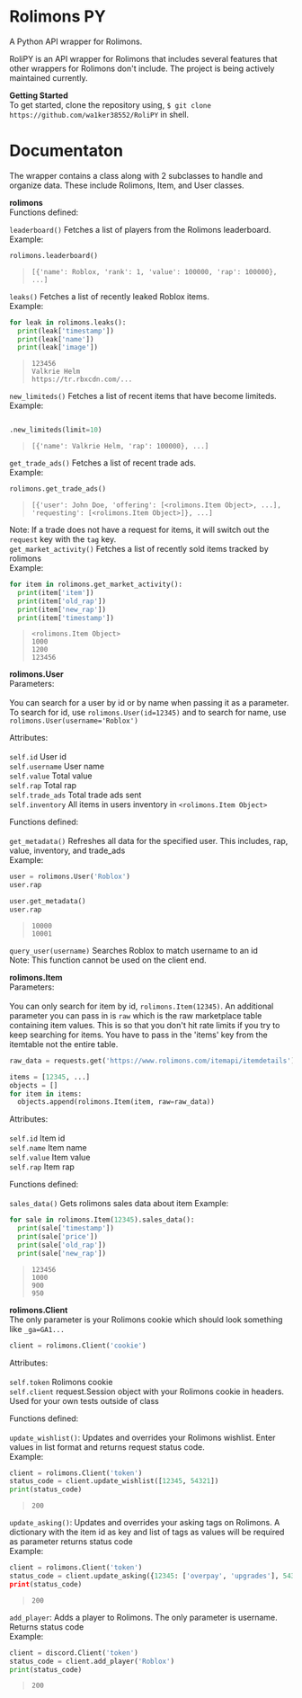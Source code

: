 # Rolimons PY
A Python API wrapper for Rolimons.

RoliPY is an API wrapper for Rolimons that includes several features that other wrappers for Rolimons don't include. The project is being actively maintained currently.

**Getting Started** <br/>
To get started, clone the repository using, `$ git clone https://github.com/wa1ker38552/RoliPY` in shell.

# Documentaton
The wrapper contains a class along with 2 subclasses to handle and organize data. These include Rolimons, Item, and User classes.

**rolimons** <br/>
Functions defined:

`leaderboard()` Fetches a list of players from the Rolimons leaderboard. <br/>
Example:
```py
rolimons.leaderboard()
```
> `[{'name': Roblox, 'rank': 1, 'value': 100000, 'rap': 100000}, ...]`

`leaks()` Fetches a list of recently leaked Roblox items. <br/>
Example:
```py
for leak in rolimons.leaks():
  print(leak['timestamp'])
  print(leak['name'])
  print(leak['image'])
```
> ```
> 123456
> Valkrie Helm
> https://tr.rbxcdn.com/...
`new_limiteds()` Fetches a list of recent items that have become limiteds. <br/>
Example:
```py

.new_limiteds(limit=10)
```
> `[{'name': Valkrie Helm, 'rap': 100000}, ...]` <br/>

`get_trade_ads()` Fetches a list of recent trade ads. <br/>
Example:
```py
rolimons.get_trade_ads()
```
> `[{'user': John Doe, 'offering': [<rolimons.Item Object>, ...], 'requesting': [<rolimons.Item Object>]}, ...]`

Note: If a trade does not have a request for items, it will switch out the `request` key with the `tag` key. <br/>
`get_market_activity()` Fetches a list of recently sold items tracked by rolimons <br/>
Example:
```py
for item in rolimons.get_market_activity():
  print(item['item'])
  print(item['old_rap'])
  print(item['new_rap'])
  print(item['timestamp'])
```
> ```
> <rolimons.Item Object>
> 1000
> 1200
> 123456

**rolimons.User** <br/>
Parameters: <br/> <br/> 
You can search for a user by id or by name when passing it as a parameter. To search for id, use `rolimons.User(id=12345)` and to search for name, use `rolimons.User(username='Roblox')`

Attributes: <br/> <br/> 
`self.id` User id <br/>
`self.username` User name <br/>
`self.value` Total value <br/>
`self.rap` Total rap <br/>
`self.trade_ads` Total trade ads sent <br/>
`self.inventory` All items in users inventory in `<rolimons.Item Object>` <br/>

Functions defined: <br/> <br/> 
`get_metadata()` Refreshes all data for the specified user. This includes, rap, value, inventory, and trade_ads <br/>
Example:
```py
user = rolimons.User('Roblox')
user.rap

user.get_metadata()
user.rap
```
> ```
> 10000
> 10001

`query_user(username)` Searches Roblox to match username to an id <br/>
Note: This function cannot be used on the client end.

**rolimons.Item** <br/>
Parameters: <br/> <br/> 
You can only search for item by id, `rolimons.Item(12345)`. An additional parameter you can pass in is `raw` which is the raw marketplace table containing item values. This is so that you don't hit rate limits if you try to keep searching for items. You have to pass in the 'items' key from the itemtable not the entire table.
```py
raw_data = requests.get('https://www.rolimons.com/itemapi/itemdetails').json()['items']

items = [12345, ...]
objects = []
for item in items:
  objects.append(rolimons.Item(item, raw=raw_data))
 ```

Attributes: <br/> <br/>
`self.id` Item id <br/>
`self.name` Item name <br/>
`self.value` Item value <br/>
`self.rap` Item rap <br/>

Functions defined: <br/> <br/> 
`sales_data()` Gets rolimons sales data about item
Example:
```py
for sale in rolimons.Item(12345).sales_data():
  print(sale['timestamp'])
  print(sale['price'])
  print(sale['old_rap'])
  print(sale['new_rap'])
```
> ```
> 123456
> 1000
> 900
> 950

**rolimons.Client** <br/>
The only parameter is your Rolimons cookie which should look something like `_ga=GA1...`
```py
client = rolimons.Client('cookie')
```

Attributes: <br/><br/>
`self.token` Rolimons cookie <br/>
`self.client` request.Session object with your Rolimons cookie in headers. Used for your own tests outside of class

Functions defined: <br/><br/>
`update_wishlist()`: Updates and overrides your Rolimons wishlist. Enter values in list format and returns request status code. <br/>
Example:
```py
client = rolimons.Client('token')
status_code = client.update_wishlist([12345, 54321])
print(status_code)
```
> `200`

`update_asking()`: Updates and overrides your asking tags on Rolimons. A dictionary with the item id as key and list of tags as values will be required as parameter returns status code<br/>
Example:
```py
client = rolimons.Client('token')
status_code = client.update_asking({12345: ['overpay', 'upgrades'], 54321': ['nft']})
print(status_code)
```
> `200`

`add_player`: Adds a player to Rolimons. The only parameter is username. Returns status code <br/>
Example:
```py
client = discord.Client('token')
status_code = client.add_player('Roblox')
print(status_code)
```
> `200`
